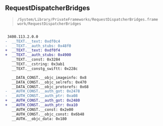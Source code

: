 ## RequestDispatcherBridges

> `/System/Library/PrivateFrameworks/RequestDispatcherBridges.framework/RequestDispatcherBridges`

```diff

 3400.113.2.0.0
-  __TEXT.__text: 0xdf0c4
-  __TEXT.__auth_stubs: 0x48f0
+  __TEXT.__text: 0xdf0f4
+  __TEXT.__auth_stubs: 0x4900
   __TEXT.__const: 0x3284
   __TEXT.__cstring: 0x3ab1
   __TEXT.__constg_swiftt: 0x228c

   __DATA_CONST.__objc_imageinfo: 0x8
   __DATA_CONST.__objc_selrefs: 0x470
   __DATA_CONST.__objc_protorefs: 0x68
-  __AUTH_CONST.__auth_got: 0x2478
-  __AUTH_CONST.__auth_ptr: 0xa08
+  __AUTH_CONST.__auth_got: 0x2480
+  __AUTH_CONST.__auth_ptr: 0xa10
   __AUTH_CONST.__const: 0x2e00
   __AUTH_CONST.__objc_const: 0x6b48
   __AUTH.__objc_data: 0x180

```
